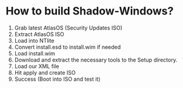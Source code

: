 # How to build Shadow-Windows?

1. Grab latest AtlasOS (Security Updates ISO)
2. Extract AtlasOS ISO
3. Load into NTlite
4. Convert install.esd to install.wim if needed
5. Load install.wim
6. Download and extract the necessary tools to the Setup directory. 
7. Load our XML file
8. Hit apply and create ISO
9. Success (Boot into ISO and test it)

